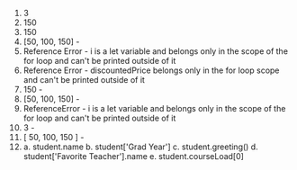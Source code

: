1. 3 
2. 150
3. 150
4. [50, 100, 150] -
5. Reference Error - i is a let variable and belongs only in the scope of the for loop and can't be printed outside of it
6. Reference Error - discountedPrice belongs only in the for loop scope and can't be printed outside of it 
7. 150 - 
8. [50, 100, 150] -
9. ReferenceError - i is a let variable and belongs only in the scope of the for loop and can't be printed outside of it
10. 3 - 
11. [ 50, 100, 150 ] - 
12. 
    a. student.name
    b. student['Grad Year']
    c. student.greeting()
    d. student['Favorite Teacher'].name
    e. student.courseLoad[0]